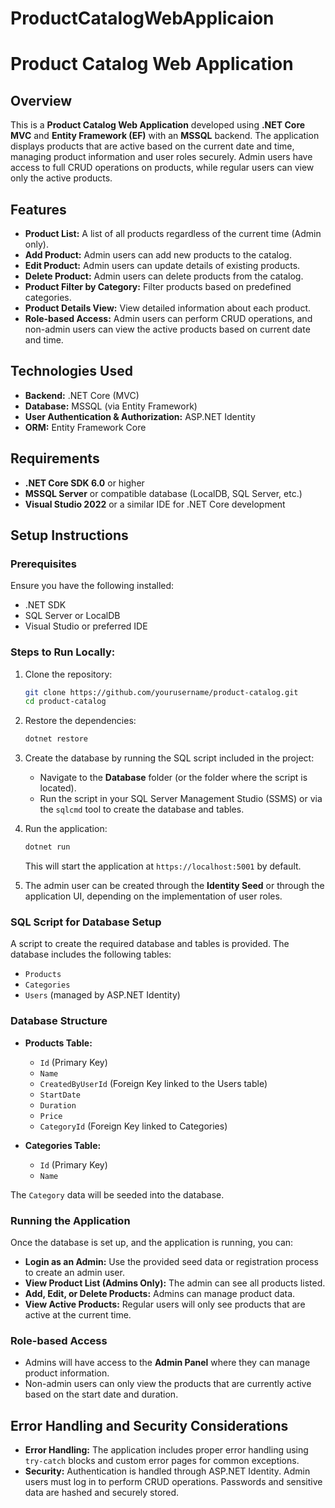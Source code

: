 # ProductCatalogWebApplicaion

# Product Catalog Web Application

## Overview
This is a **Product Catalog Web Application** developed using **.NET Core MVC** and **Entity Framework (EF)** with an **MSSQL** backend. The application displays products that are active based on the current date and time, managing product information and user roles securely. Admin users have access to full CRUD operations on products, while regular users can view only the active products.

## Features
- **Product List:** A list of all products regardless of the current time (Admin only).
- **Add Product:** Admin users can add new products to the catalog.
- **Edit Product:** Admin users can update details of existing products.
- **Delete Product:** Admin users can delete products from the catalog.
- **Product Filter by Category:** Filter products based on predefined categories.
- **Product Details View:** View detailed information about each product.
- **Role-based Access:** Admin users can perform CRUD operations, and non-admin users can view the active products based on current date and time.

## Technologies Used
- **Backend:** .NET Core (MVC)
- **Database:** MSSQL (via Entity Framework)
- **User Authentication & Authorization:** ASP.NET Identity
- **ORM:** Entity Framework Core

## Requirements
- **.NET Core SDK 6.0** or higher
- **MSSQL Server** or compatible database (LocalDB, SQL Server, etc.)
- **Visual Studio 2022** or a similar IDE for .NET Core development

## Setup Instructions

### Prerequisites
Ensure you have the following installed:
- .NET SDK
- SQL Server or LocalDB
- Visual Studio or preferred IDE

### Steps to Run Locally:
1. Clone the repository:
   ```bash
   git clone https://github.com/yourusername/product-catalog.git
   cd product-catalog
   ```

2. Restore the dependencies:
   ```bash
   dotnet restore
   ```

3. Create the database by running the SQL script included in the project:
   - Navigate to the **Database** folder (or the folder where the script is located).
   - Run the script in your SQL Server Management Studio (SSMS) or via the `sqlcmd` tool to create the database and tables.

4. Run the application:
   ```bash
   dotnet run
   ```
   This will start the application at `https://localhost:5001` by default.

5. The admin user can be created through the **Identity Seed** or through the application UI, depending on the implementation of user roles.

### SQL Script for Database Setup
A script to create the required database and tables is provided. The database includes the following tables:
- `Products`
- `Categories`
- `Users` (managed by ASP.NET Identity)

### Database Structure
- **Products Table:**
  - `Id` (Primary Key)
  - `Name`
  - `CreatedByUserId` (Foreign Key linked to the Users table)
  - `StartDate`
  - `Duration`
  - `Price`
  - `CategoryId` (Foreign Key linked to Categories)

- **Categories Table:**
  - `Id` (Primary Key)
  - `Name`

The `Category` data will be seeded into the database.

### Running the Application
Once the database is set up, and the application is running, you can:
- **Login as an Admin:** Use the provided seed data or registration process to create an admin user.
- **View Product List (Admins Only):** The admin can see all products listed.
- **Add, Edit, or Delete Products:** Admins can manage product data.
- **View Active Products:** Regular users will only see products that are active at the current time.

### Role-based Access
- Admins will have access to the **Admin Panel** where they can manage product information.
- Non-admin users can only view the products that are currently active based on the start date and duration.

## Error Handling and Security Considerations
- **Error Handling:** The application includes proper error handling using `try-catch` blocks and custom error pages for common exceptions.
- **Security:** Authentication is handled through ASP.NET Identity. Admin users must log in to perform CRUD operations. Passwords and sensitive data are hashed and securely stored.



